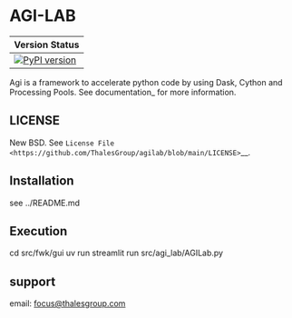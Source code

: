 AGI-LAB
=========

| Version Status                                                                                 |
|------------------------------------------------------------------------------------------------|
| [![PyPI version](https://img.shields.io/pypi/v/agi-lab.svg)](https://pypi.org/project/agi-lab) |

Agi is a framework to accelerate python code by using Dask, Cython and Processing Pools. See
documentation_ for more information.


LICENSE
-------

New BSD. See `License File <https://github.com/ThalesGroup/agilab/blob/main/LICENSE>`__.


Installation
-------
see ../README.md


Execution
---------
cd src/fwk/gui
uv run streamlit run src/agi_lab/AGILab.py


support
-------
email: focus@thalesgroup.com